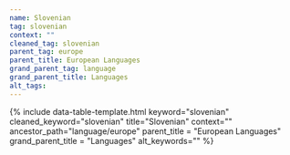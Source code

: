 ```yaml
---
name: Slovenian
tag: slovenian
context: ""
cleaned_tag: slovenian
parent_tag: europe
parent_title: European Languages
grand_parent_tag: language
grand_parent_title: Languages
alt_tags: 
---
```


{% include data-table-template.html 
  keyword="slovenian" 
  cleaned_keyword="slovenian" 
  title="Slovenian"
  context=""
  ancestor_path="language/europe" 
  parent_title = "European Languages"
  grand_parent_title = "Languages"
  alt_keywords=""
%}

